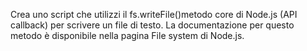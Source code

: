 Crea uno script che utilizzi il fs.writeFile()metodo core di Node.js (API callback) per scrivere un file di testo. La documentazione per questo metodo è disponibile nella pagina File system di Node.js.
